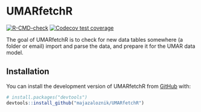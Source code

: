 # UMARfetchR

<!-- badges: start -->
[![R-CMD-check](https://github.com/majazaloznik/UMARfetchR/actions/workflows/R-CMD-check.yaml/badge.svg)](https://github.com/majazaloznik/UMARfetchR/actions/workflows/R-CMD-check.yaml)
[![Codecov test coverage](https://codecov.io/gh/majazaloznik/UMARfetchR/branch/main/graph/badge.svg)](https://app.codecov.io/gh/majazaloznik/UMARfetchR?branch=main)
<!-- badges: end -->

The goal of UMARfetchR is to check for new data tables somewhere (a folder or email)
import and parse the data, and prepare it for the UMAR data model.


## Installation

You can install the development version of UMARfetchR from [GitHub](https://github.com/) with:

``` r
# install.packages("devtools")
devtools::install_github("majazaloznik/UMARfetchR")
```
